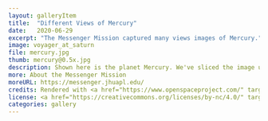 ```yaml
---
layout: galleryItem
title:  "Different Views of Mercury"
date:   2020-06-29
excerpt: "The Messenger Mission captured many views images of Mercury."
image: voyager_at_saturn
file: mercury.jpg
thumb: mercury@0.5x.jpg
description: Shown here is the planet Mercury. We've sliced the image up to show 3 different types of color layers. On the left, is the Enhanced Color Mosaic. It's not quite what the human eye would see, but the color variations on the surface show what we might see if we had a wider range of color vision. In the center is a monochromatic version, i.e. black and white. On the far right is the Color Shaded Relief map, which represents surface heights as different colors, useful for understanding the elevations on the planet. In the end, none of these are exactly what our eyes would see if we looked at Mercury, but since it's unlikely any of us will ever be this close, then let us make the best of it, and enjoy the views provided by the enormously successful Messenger Mission.
more: About the Messenger Mission
moreURL: https://messenger.jhuapl.edu/
credits: Rendered with <a href="https://www.openspaceproject.com/" target="_blank">OpenSpace</a>, by James Hedberg.
license: <a href="https://creativecommons.org/licenses/by-nc/4.0/" target="_blank">CC BY-NC 4.0</a>
categories: gallery
---
```

